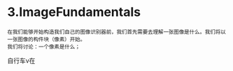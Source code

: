 # 3.ImageFundamentals
    在我们能够开始构造我们自己的图像识别器前，我们首先需要去理解一张图像是什么。我们将以一张图像的构件块（像素）开始。
    我们将讨论：一个像素是什么；
   自行车v在